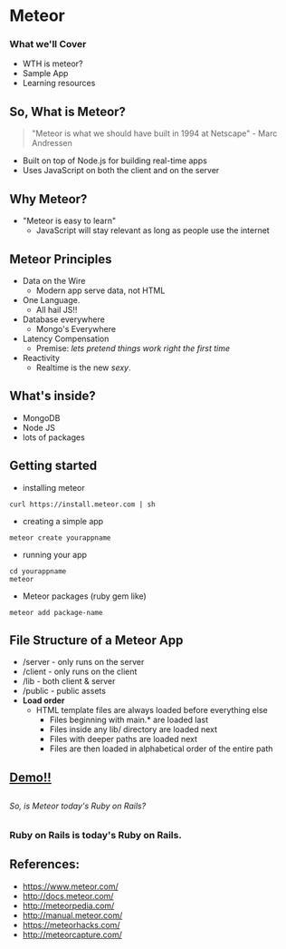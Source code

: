 # Meteor

### What we'll Cover
* WTH is meteor?
* Sample App
* Learning resources




## So, What is Meteor?
> "Meteor is what we should have built in 1994 at Netscape" - Marc Andressen


* Built on top of Node.js for building real-time apps
* Uses JavaScript on both the client and on the server







## Why Meteor?
* "Meteor is easy to learn"
  * JavaScript will stay relevant as long as people use the internet


## Meteor Principles
* Data on the Wire
  - Modern app serve data, not HTML
* One Language.
  - All hail JS!!
* Database everywhere
  - Mongo's Everywhere
* Latency Compensation
  - Premise: *lets pretend things work right the first time*
* Reactivity
  - Realtime is the new *sexy*.


## What's inside?
- MongoDB
- Node JS
- lots of packages



## Getting started

* installing meteor

```
curl https://install.meteor.com | sh
```

* creating a simple app

```
meteor create yourappname
```

* running your app

```
cd yourappname
meteor
```

* Meteor packages (ruby gem like)

```
meteor add package-name
```

## File Structure of a Meteor App

* /server - only runs on the server
* /client - only runs on the client
* /lib  - both client & server
* /public - public assets
* **Load order**
  * HTML template files are always loaded before everything else
    * Files beginning with main.* are loaded last
    * Files inside any lib/ directory are loaded next
    * Files with deeper paths are loaded next
    * Files are then loaded in alphabetical order of the entire path

## [Demo!!](http://contacts.meteor.com/)

##
##
##
##
##
##
##
##



###### So, is Meteor today's Ruby on Rails?
### Ruby on Rails is today's Ruby on Rails.



## References:
* https://www.meteor.com/
* http://docs.meteor.com/
* http://meteorpedia.com/
* http://manual.meteor.com/
* https://meteorhacks.com/
* http://meteorcapture.com/



